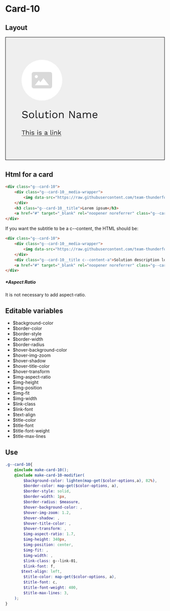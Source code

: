 # Card-10

## Layout

![alt text][card-10]

[card-10]: /src/img/global-components/card/card-10.jpg

## Html for a card

```html
<div class="g--card-10">
    <div class="g--card-10__media-wrapper">
        <img data-src="https://raw.githubusercontent.com/team-thunderfoot/ui/main/src/img/global-components/rounded-img-placeholder.png" src="/src/img/global-components/placeholder.jpg" alt="alt text" class="g--card-10__media-wrapper__media g--lazy-01">
    </div>
    <h3 class="g--card-10__title">Lorem ipsum</h3>
    <a href="#" target="_blank" rel="noopener noreferrer" class="g--card-10__link">This is a link</a>
</div>
```

If you want the subtitle to be a c--content, the HTML should be:
```html
<div class="g--card-10">
    <div class="g--card-10__media-wrapper">
        <img data-src="https://raw.githubusercontent.com/team-thunderfoot/ui/main/src/img/global-components/rounded-img-placeholder.png" src="/src/img/global-components/placeholder.jpg" alt="alt text" class="g--card-10__media-wrapper__media g--lazy-01">
    </div>
    <div class="g--card-10__title c--content-a">Solution description lorem ipsum dolor sit amet consectetur.</div>
    <a href="#" target="_blank" rel="noopener noreferrer" class="g--card-10__link">This is a link</a>
</div>
```

##### \*Aspect Ratio

It is not necessary to add aspect-ratio.

## Editable variables

- $background-color
- $border-color
- $border-style
- $border-width
- $border-radius
- $hover-background-color
- $hover-img-zoom
- $hover-shadow
- $hover-title-color
- $hover-transform
- $img-aspect-ratio
- $img-height
- $img-position
- $img-fit
- $img-width
- $link-class
- $link-font
- $text-align
- $title-color
- $title-font
- $title-font-weight
- $title-max-lines

## Use

```scss
.g--card-10{
    @include make-card-10();
    @include make-card-10-modifier(
        $background-color: lighten(map-get($color-options,a), 82%),
        $border-color: map-get($color-options, a),
        $border-style: solid,
        $border-width: 1px,
        $border-radius: $measure,
        $hover-background-color: ,
        $hover-img-zoom: 1.2,
        $hover-shadow: ,
        $hover-title-color: ,
        $hover-transform: ,
        $img-aspect-ratio: 1.7,
        $img-height: 340px,
        $img-position: center,
        $img-fit: ,
        $img-width: ,
        $link-class: g--link-01,
        $link-font: f,
       $text-align: left,
        $title-color: map-get($color-options, a),
        $title-font: c,
        $title-font-weight: 400,
        $title-max-lines: 3,
    );
}
```